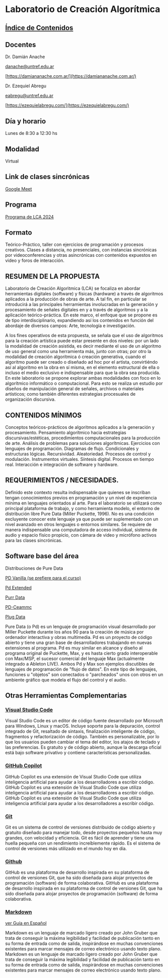# Laboratorio de Creación Algorítmica

## [Índice de Contenidos](./README.md)

## Docentes

Dr. Damián Anache

danache@untref.edu.ar

[https://damiananache.com.ar/](https://damiananache.com.ar/)

Dr. Ezequiel Abregu

eabregu@untref.edu.ar

[https://ezequielabregu.com/](https://ezequielabregu.com/)

## Día y horario

Lunes de 8:30 a 12:30 hs

## Modalidad

Virtual

## Link de clases sincrónicas

[Google Meet](https://meet.google.com/rdu-bfew-quf)

## Programa

[Programa de LCA 2024](https://docs.google.com/document/d/1c3LM3GLJ8qWYJLb19YX3Yb9nrQzWjXFXlngYGLXKIkY/edit?usp=drive_link)

## Formato

Teórico-Práctico, taller con ejercicios de programación y procesos creativos. Clases a distancia, no presenciales, con instancias sincrónicas por videoconferencias y otras asincrónicas con contenidos expuestos en video y foros de interacción.

## RESUMEN DE LA PROPUESTA

Laboratorio de Creación Algorìtmica (LCA) se focaliza en abordar herramientas digitales (software) y físicas (hardware) a través de algoritmos aplicados a la producción de obras de arte. A tal fin, en particular se introducirá a las principales herramientas involucradas en la generación y procesamiento de señales digitales en y a través de algoritmos y a la aplicación teórico-práctica.
En este marco, el enfoque que se propone es de tipo interdisciplinario, expandiendo así los contenidos en función del abordaje de diversos campos: Arte, tecnología e investigación. 

A los fines operativos de esta propuesta, se señala que el uso de algoritmos para la creación artística puede estar presente en dos niveles: por un lado la modalidad de creación asistida, es decir mediante el uso de un algoritmo de uso general como una herramienta más, junto con otras; por otro la modalidad de creación algorítmica ó creación generativa, cuando el algoritmo puede ser creado o diseñado ad hoc por el artista, convirtiéndo así al algoritmo en la obra en sí misma, en el elemento estructural de ella o incluso el medio exclusivo e indispensable para que la obra sea producida. En este laboratorio se propone explorar ambas modalidades con foco en lo algorítmico informático o computacional. Para esto se realiza un estudio por diseños de manipulación general de señales, archivos o materiales artísticos; como también diferentes estrategias procesuales de organización discursiva. 

## CONTENIDOS MÍNIMOS

Conceptos teóricos-prácticos de algoritmos aplicados a la generación y procesamiento. Pensamiento algorítmico hacia estrategias discursivas/estéticas, procedimientos computacionales para la producción de arte. Análisis de problemas para soluciones algorítmicas. Ejercicios con lenguajes de programación.  Diagramas de flujo. Condicionales y estructuras lógicas. Recursividad. Aleatoriedad. Procesos de control y modulación. Instrumentos virtuales. Síntesis digital. Procesos en tiempo real. Interacción e integración de software y hardware.

## REQUERIMIENTOS / NECESIDADES.

Definido este contexto resulta indispensable que quienes se inscriban tengan conocimientos previos en programación y un nivel de experiencia mínima en lenguajes orientados al arte. Para el laboratorio se utilizará como principal plataforma de trabajo, y como herramienta modelo, el entorno de distribución libre Pure Data (Miller Puckette, 1996). No es una condición excluyente conocer este lenguaje ya que puede ser suplementado con un nivel avanzado en otros lenguajes o entornos similares. 
Se requiere de manera indispensable una computadora de acceso individual, sistema de audio y espacio físico propicio, con cámara de video y micrófono activos para las clases sincrónicas.

## Software base del área

Distribuciones de Pure Data

[PD Vanilla (se prefiere para el curso)](https://puredata.info/downloads/pure-data)

[Pd Extended](https://puredata.info/downloads/pd-extended)

[Purr Data](https://github.com/agraef/purr-data/releases)

[PD-Ceammc](https://github.com/uliss/pure-data/releases)

[Plug Data](https://plugdata.org/download.html)

Pure Data (o Pd) es un lenguaje de programación visual desarrollado por Miller Puckette durante los años 90 para la creación de música por ordenador interactiva y obras multimedia. Pd es un proyecto de código abierto y tiene una gran base de desarrolladores trabajando en nuevas extensiones al programa. Pd es muy similar en alcance y diseño al programa original de Puckette, Max, y es hasta cierto grado interoperable con Max/MSP, el sucesor comercial del lenguaje Max (actualmente integrado a Ableton LIVE). Ambos Pd y Max son ejemplos discutibles de lenguajes de programación de "flujo de datos". En este tipo de lenguajes, funciones u "objetos" son conectados o "parcheados" unos con otros en un ambiente gráfico que modela el flujo del control y el audio.

## Otras Herramientas Complementarias

### [Visual Studio Code](https://code.visualstudio.com/)

Visual Studio Code es un editor de código fuente desarrollado por Microsoft para Windows, Linux y macOS. Incluye soporte para la depuración, control integrado de Git, resaltado de sintaxis, finalización inteligente de código, fragmentos y refactorización de código. También es personalizable, por lo que los usuarios pueden cambiar el tema del editor, los atajos de teclado y las preferencias. Es gratuito y de código abierto, aunque la descarga oficial está bajo software privativo y contiene características personalizadas.

### [GitHub Copilot](https://copilot.github.com/)

GitHub Copilot es una extensión de Visual Studio Code que utiliza inteligencia artificial para ayudar a los desarrolladores a escribir código. GitHub Copilot es una extensión de Visual Studio Code que utiliza inteligencia artificial para ayudar a los desarrolladores a escribir código. GitHub Copilot es una extensión de Visual Studio Code que utiliza inteligencia artificial para ayudar a los desarrolladores a escribir código.

### [Git](https://git-scm.com/)

Git es un sistema de control de versiones distribuido de código abierto y gratuito diseñado para manejar todo, desde proyectos pequeños hasta muy grandes, con velocidad y eficiencia. Git es fácil de aprender y tiene una huella pequeña con un rendimiento increíblemente rápido. Es el sistema de control de versiones más utilizado en el mundo hoy en día.

### [Github](hhhtps://github.com/)

GitHub es una plataforma de desarrollo inspirada en su plataforma de control de versiones Git, que ha sido diseñada para alojar proyectos de programación (software) de forma colaborativa. GitHub es una plataforma de desarrollo inspirada en su plataforma de control de versiones Git, que ha sido diseñada para alojar proyectos de programación (software) de forma colaborativa.

### [Markdown](https://www.markdownguide.org/)

[ver Guía en Español](https://code.visualstudio.com)

Markdown es un lenguaje de marcado ligero creado por John Gruber que trata de conseguir la máxima legibilidad y facilidad de publicación tanto en su forma de entrada como de salida, inspirándose en muchas convenciones existentes para marcar mensajes de correo electrónico usando texto plano. Markdown es un lenguaje de marcado ligero creado por John Gruber que trata de conseguir la máxima legibilidad y facilidad de publicación tanto en su forma de entrada como de salida, inspirándose en muchas convenciones existentes para marcar mensajes de correo electrónico usando texto plano.